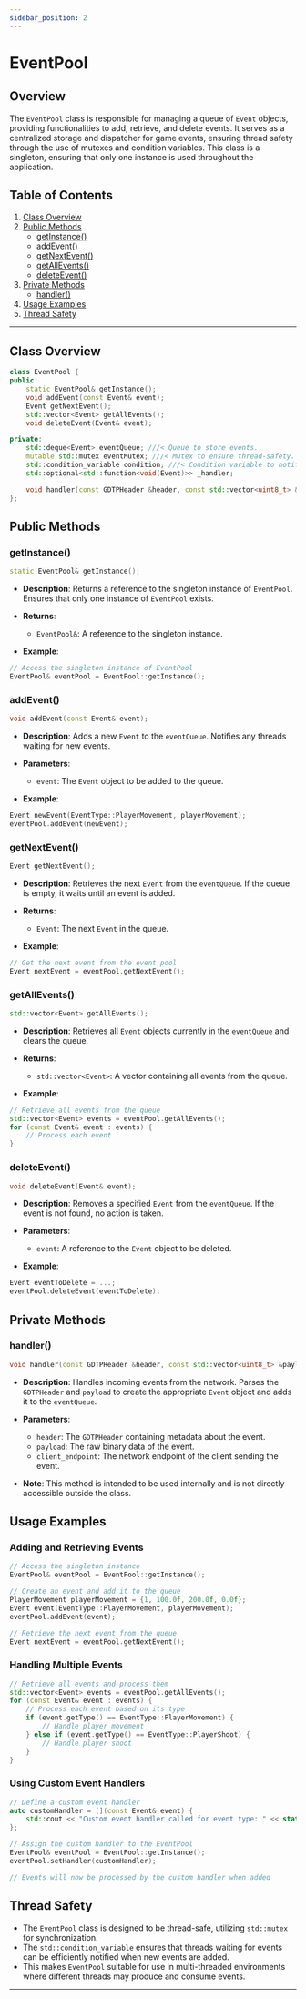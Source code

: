 ```yaml
---
sidebar_position: 2
---
```


# EventPool

## Overview

The `EventPool` class is responsible for managing a queue of `Event` objects, providing functionalities to add, retrieve, and delete events. It serves as a centralized storage and dispatcher for game events, ensuring thread safety through the use of mutexes and condition variables. This class is a singleton, ensuring that only one instance is used throughout the application.

## Table of Contents

1. [Class Overview](#class-overview)
2. [Public Methods](#public-methods)
    - [getInstance()](#getinstance)
    - [addEvent()](#addevent)
    - [getNextEvent()](#getnextevent)
    - [getAllEvents()](#getallevents)
    - [deleteEvent()](#deleteevent)
3. [Private Methods](#private-methods)
    - [handler()](#handler)
4. [Usage Examples](#usage-examples)
5. [Thread Safety](#thread-safety)

---

## Class Overview

```cpp
class EventPool {
public:
    static EventPool& getInstance();
    void addEvent(const Event& event);
    Event getNextEvent();
    std::vector<Event> getAllEvents();
    void deleteEvent(Event& event);

private:
    std::deque<Event> eventQueue; ///< Queue to store events.
    mutable std::mutex eventMutex; ///< Mutex to ensure thread-safety.
    std::condition_variable condition; ///< Condition variable to notify when events are added.
    std::optional<std::function<void(Event)>> _handler;

    void handler(const GDTPHeader &header, const std::vector<uint8_t> &payload, const asio::ip::udp::endpoint &client_endpoint);
};
```

## Public Methods

### getInstance()

```cpp
static EventPool& getInstance();
```

- **Description**:
  Returns a reference to the singleton instance of `EventPool`. Ensures that only one instance of `EventPool` exists.

- **Returns**:
    - `EventPool&`: A reference to the singleton instance.

- **Example**:

```cpp
// Access the singleton instance of EventPool
EventPool& eventPool = EventPool::getInstance();
```

### addEvent()

```cpp
void addEvent(const Event& event);
```

- **Description**:
  Adds a new `Event` to the `eventQueue`. Notifies any threads waiting for new events.

- **Parameters**:
    - `event`: The `Event` object to be added to the queue.

- **Example**:

```cpp
Event newEvent(EventType::PlayerMovement, playerMovement);
eventPool.addEvent(newEvent);
```

### getNextEvent()

```cpp
Event getNextEvent();
```

- **Description**:
  Retrieves the next `Event` from the `eventQueue`. If the queue is empty, it waits until an event is added.

- **Returns**:
    - `Event`: The next `Event` in the queue.

- **Example**:

```cpp
// Get the next event from the event pool
Event nextEvent = eventPool.getNextEvent();
```

### getAllEvents()

```cpp
std::vector<Event> getAllEvents();
```

- **Description**:
  Retrieves all `Event` objects currently in the `eventQueue` and clears the queue.

- **Returns**:
    - `std::vector<Event>`: A vector containing all events from the queue.

- **Example**:

```cpp
// Retrieve all events from the queue
std::vector<Event> events = eventPool.getAllEvents();
for (const Event& event : events) {
    // Process each event
}
```

### deleteEvent()

```cpp
void deleteEvent(Event& event);
```

- **Description**:
  Removes a specified `Event` from the `eventQueue`. If the event is not found, no action is taken.

- **Parameters**:
    - `event`: A reference to the `Event` object to be deleted.

- **Example**:

```cpp
Event eventToDelete = ...;
eventPool.deleteEvent(eventToDelete);
```

## Private Methods

### handler()

```cpp
void handler(const GDTPHeader &header, const std::vector<uint8_t> &payload, const asio::ip::udp::endpoint &client_endpoint);
```

- **Description**:
  Handles incoming events from the network. Parses the `GDTPHeader` and `payload` to create the appropriate `Event` object and adds it to the `eventQueue`.

- **Parameters**:
    - `header`: The `GDTPHeader` containing metadata about the event.
    - `payload`: The raw binary data of the event.
    - `client_endpoint`: The network endpoint of the client sending the event.

- **Note**:
  This method is intended to be used internally and is not directly accessible outside the class.

## Usage Examples

### Adding and Retrieving Events

```cpp
// Access the singleton instance
EventPool& eventPool = EventPool::getInstance();

// Create an event and add it to the queue
PlayerMovement playerMovement = {1, 100.0f, 200.0f, 0.0f};
Event event(EventType::PlayerMovement, playerMovement);
eventPool.addEvent(event);

// Retrieve the next event from the queue
Event nextEvent = eventPool.getNextEvent();
```

### Handling Multiple Events

```cpp
// Retrieve all events and process them
std::vector<Event> events = eventPool.getAllEvents();
for (const Event& event : events) {
    // Process each event based on its type
    if (event.getType() == EventType::PlayerMovement) {
        // Handle player movement
    } else if (event.getType() == EventType::PlayerShoot) {
        // Handle player shoot
    }
}
```

### Using Custom Event Handlers

```cpp
// Define a custom event handler
auto customHandler = [](const Event& event) {
    std::cout << "Custom event handler called for event type: " << static_cast<int>(event.getType()) << std::endl;
};

// Assign the custom handler to the EventPool
EventPool& eventPool = EventPool::getInstance();
eventPool.setHandler(customHandler);

// Events will now be processed by the custom handler when added
```

## Thread Safety

- The `EventPool` class is designed to be thread-safe, utilizing `std::mutex` for synchronization.
- The `std::condition_variable` ensures that threads waiting for events can be efficiently notified when new events are added.
- This makes `EventPool` suitable for use in multi-threaded environments where different threads may produce and consume events.

---

